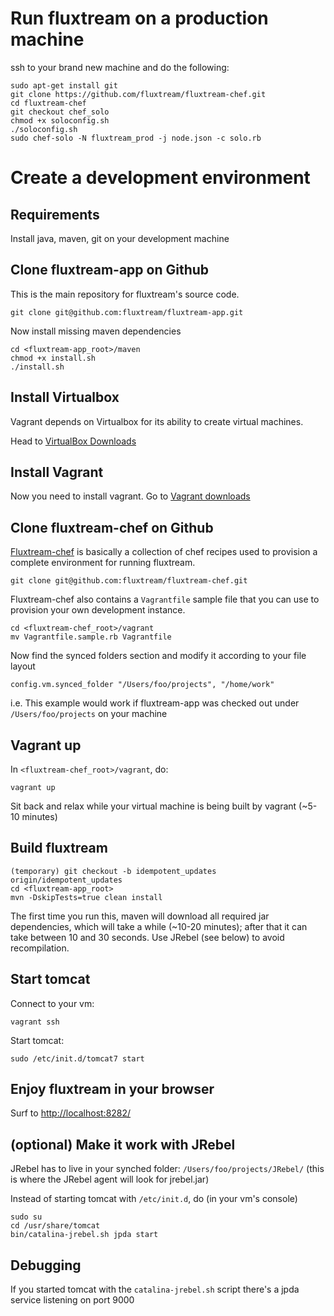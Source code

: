 # Run fluxtream on a production machine

ssh to your brand new machine and do the following:

	sudo apt-get install git
	git clone https://github.com/fluxtream/fluxtream-chef.git
	cd fluxtream-chef
	git checkout chef_solo
	chmod +x soloconfig.sh
	./soloconfig.sh
	sudo chef-solo -N fluxtream_prod -j node.json -c solo.rb

# Create a development environment

## Requirements

Install java, maven, git on your development machine

## Clone fluxtream-app on Github

This is the main repository for fluxtream's source code.

	git clone git@github.com:fluxtream/fluxtream-app.git

Now install missing maven dependencies

	cd <fluxtream-app_root>/maven
	chmod +x install.sh
	./install.sh

## Install Virtualbox

Vagrant depends on Virtualbox for its ability to create virtual machines.

Head to [VirtualBox Downloads](https://www.virtualbox.org/wiki/Downloads)

## Install Vagrant

Now you need to install vagrant. Go to [Vagrant downloads](http://downloads.vagrantup.com/)

## Clone fluxtream-chef on Github

[Fluxtream-chef](https://github.com/fluxtream/fluxtream-chef) is basically a collection of chef recipes used to provision a complete environment for running fluxtream.

	git clone git@github.com:fluxtream/fluxtream-chef.git
	
Fluxtream-chef also contains a `Vagrantfile` sample file that you can use to provision your own development instance.

	cd <fluxtream-chef_root>/vagrant
	mv Vagrantfile.sample.rb Vagrantfile
	
Now find the synced folders section and modify it according to your file layout

	config.vm.synced_folder "/Users/foo/projects", "/home/work"
	
i.e. This example would work if fluxtream-app was checked out under `/Users/foo/projects` on your machine

## Vagrant up

In `<fluxtream-chef_root>/vagrant`, do:

	vagrant up
	
Sit back and relax while your virtual machine is being built by vagrant (~5-10 minutes)

## Build fluxtream

	(temporary) git checkout -b idempotent_updates origin/idempotent_updates
	cd <fluxtream-app_root>
	mvn -DskipTests=true clean install
	
The first time you run this, maven will download all required jar dependencies, which will take a while (~10-20 minutes); after that it can take between 10 and 30 seconds. Use JRebel (see below) to avoid recompilation.

## Start tomcat

Connect to your vm:

	vagrant ssh
	
Start tomcat:

	sudo /etc/init.d/tomcat7 start

## Enjoy fluxtream in your browser

Surf to [http://localhost:8282/](http://localhost:8282/)

## (optional) Make it work with JRebel

JRebel has to live in your synched folder: `/Users/foo/projects/JRebel/` (this is where the JRebel agent will look for jrebel.jar)

Instead of starting tomcat with `/etc/init.d`, do (in your vm's console)

	sudo su
	cd /usr/share/tomcat
	bin/catalina-jrebel.sh jpda start

## Debugging

If you started tomcat with the `catalina-jrebel.sh` script there's a jpda service listening on port 9000
